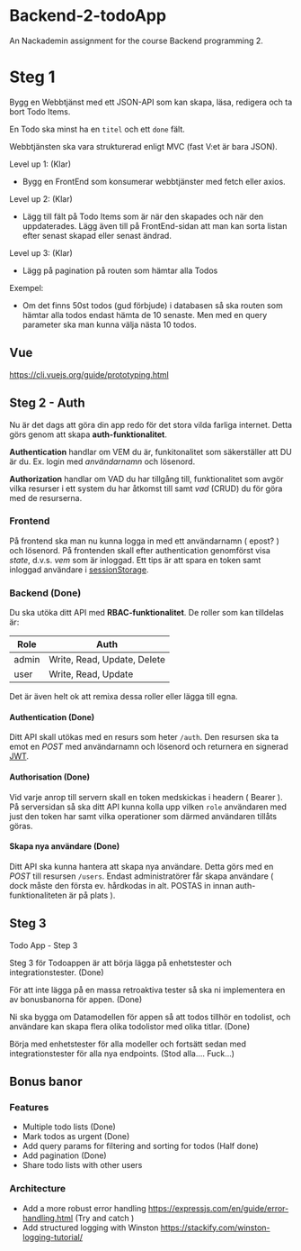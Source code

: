 # Backend-2-todoApp
An Nackademin assignment for the course Backend programming 2.


# Steg 1
Bygg en Webbtjänst med ett JSON-API som kan skapa, läsa, redigera och ta bort Todo Items.

En Todo ska minst ha en `titel` och ett `done` fält.

Webbtjänsten ska vara strukturerad enligt MVC (fast V:et är bara JSON).

Level up 1: (Klar)
- Bygg en FrontEnd som konsumerar webbtjänster med fetch eller axios.

Level up 2: (Klar)
- Lägg till fält på Todo Items som är när den skapades och när den uppdaterades. Lägg även till på FrontEnd-sidan att man kan sorta listan efter senast skapad eller senast ändrad.

Level up 3: (Klar)
- Lägg på pagination på routen som hämtar alla Todos

Exempel:
- Om det finns 50st todos (gud förbjude) i databasen så ska routen som hämtar alla todos endast hämta de 10 senaste. Men med en query parameter ska man kunna välja nästa 10 todos.

## Vue
https://cli.vuejs.org/guide/prototyping.html

## Steg 2 - Auth
Nu är det dags att göra din app redo för det stora vilda farliga internet. Detta görs genom att skapa **auth-funktionalitet**.

**Authentication** handlar om VEM du är, funkitonalitet som säkerställer att DU är du. Ex. login med *användarnamn* och lösenord.

**Authorization** handlar om VAD du har tillgång till, funktionalitet som avgör vilka resurser i ett system du har åtkomst till samt *vad* (CRUD) du för göra med de resurserna.

### Frontend
På frontend ska man nu kunna logga in med ett användarnamn ( epost? ) och lösenord. På frontenden skall efter authentication genomförst visa *state*, d.v.s. *vem* som är inloggad. Ett tips är att spara en token samt inloggad användare i [sessionStorage](https://developer.mozilla.org/en-US/docs/Web/API/Window/sessionStorage).

### Backend (Done)
Du ska utöka ditt API med **RBAC-funktionalitet**. De roller som kan tilldelas är:

|Role|Auth|
|---|---|
|admin| Write, Read, Update, Delete |
|user|Write, Read, Update|

Det är även helt ok att remixa dessa roller eller lägga till egna.


#### Authentication (Done)
Ditt API skall utökas med en resurs som heter ```/auth```. Den resursen ska ta emot en *POST* med användarnamn och lösenord och returnera en signerad [JWT](https://jwt.io/).

#### Authorisation (Done)
Vid varje anrop till servern skall en token medskickas i headern ( Bearer ). På serversidan så ska ditt API kunna kolla upp vilken ```role``` användaren med just den token har samt vilka operationer som därmed användaren tillåts göras.

#### Skapa nya användare (Done)
Ditt API ska kunna hantera att skapa nya användare. Detta görs med en *POST* till resursen ```/users```. Endast administratörer får skapa användare ( dock måste den första ev. hårdkodas in alt. POSTAS in innan auth-funktionaliteten är på plats ).

## Steg 3

Todo App - Step 3

Steg 3 för Todoappen är att börja lägga på enhetstester och integrationstester. (Done)

För att inte lägga på en massa retroaktiva tester så ska ni implementera en av bonusbanorna för appen. (Done)

Ni ska bygga om Datamodellen för appen så att todos tillhör en todolist, och användare kan skapa flera olika todolistor med olika titlar. (Done)

Börja med enhetstester för alla modeller och fortsätt sedan med integrationstester för alla nya endpoints. (Stod alla.... Fuck...)

## Bonus banor

### Features
- Multiple todo lists (Done)
- Mark todos as urgent (Done)
- Add query params for filtering and sorting for todos (Half done)
- Add pagination (Done)
- Share todo lists with other users

### Architecture
- Add a more robust error handling https://expressjs.com/en/guide/error-handling.html (Try and catch )
- Add structured logging with Winston https://stackify.com/winston-logging-tutorial/
